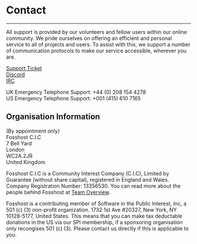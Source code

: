 # Contact
---

All support is provided by our volunteers and fellow users within our online community. We pride ourselves on offering an efficient and personal service to all of projects and users. To assist with this, we support a number of communication protocols to make our service accessible, wherever you are.

[Support Ticket](https://support.fossho.st)     
[Discord](https://discord.gg/ayH8yWUwKW)   
[IRC](https://web.libera.chat/#fosshost)     

UK Emergency Telephone Support: +44 (0) 208 154 4278   
US Emergency Telephone Support: +001 (415) 610 7165

## Organisation Information

(By appointment only)  
Fosshost C.I.C  
7 Bell Yard  
London  
WC2A 2JR  
United Kingdom  

Fosshost C.I.C is a Community Interest Company (C.I.C), Limited by Guarantee (without share capital), registered in England and Wales.  Company Registration Number: 13356530.  You can read more about the people behind Fosshost at [Team Overview](https://docs.fosshost.org/about/team).

Fosshost is a contributing member of Software in the Public Interest, Inc, a 501 (c) (3) non-profit organization. 1732 1st Ave #20327, New York, NY 10128-5177, United States.  This means that you can make tax deductable donations in the US via our SPI membership, if a sponsoring organisation only recongises 501 (c) (3).  Please contact us directly if this is applicable to you.

